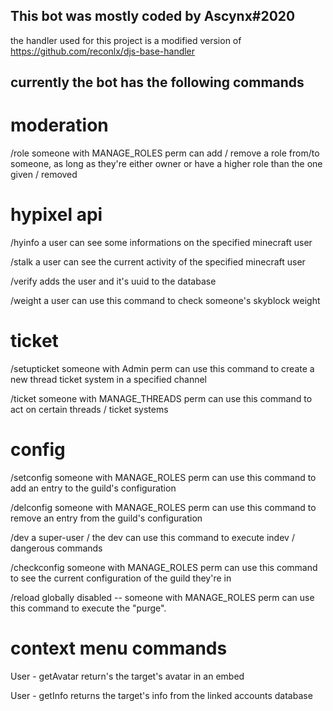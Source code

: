 ## This bot was mostly coded by Ascynx#2020

the handler used for this project is a modified version of https://github.com/reconlx/djs-base-handler

## currently the bot has the following commands

# moderation

/role
someone with MANAGE_ROLES perm can add / remove a role from/to someone, as long as they're either owner or have a higher role than the one given / removed

# hypixel api

/hyinfo
a user can see some informations on the specified minecraft user

/stalk
a user can see the current activity of the specified minecraft user

/verify
adds the user and it's uuid to the database

/weight
a user can use this command to check someone's skyblock weight

# ticket

/setupticket
someone with Admin perm can use this command to create a new thread ticket system in a specified channel

/ticket
someone with MANAGE_THREADS perm can use this command to act on certain threads / ticket systems

# config

/setconfig
someone with MANAGE_ROLES perm can use this command to add an entry to the guild's configuration

/delconfig
someone with MANAGE_ROLES perm can use this command to remove an entry from the guild's configuration

/dev
a super-user / the dev can use this command to execute indev / dangerous commands

/checkconfig
someone with MANAGE_ROLES perm can use this command to see the current configuration of the guild they're in

/reload
globally disabled -- someone with MANAGE_ROLES perm can use this command to execute the "purge".

# context menu commands

User - getAvatar
return's the target's avatar in an embed

User - getInfo
returns the target's info from the linked accounts database
